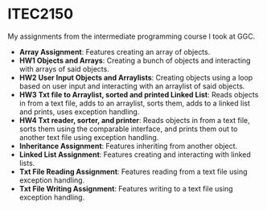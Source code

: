 # ITEC2150
My assignments from the intermediate programming course I took at GGC.
- **Array Assignment**: Features creating an array of objects.
- **HW1 Objects and Arrays**: Creating a bunch of objects and interacting with arrays of said objects.
- **HW2 User Input Objects and Arraylists**: Creating objects using a loop based on user input and interacting with an arraylist of said objects.
- **HW3 Txt file to Arraylist, sorted and printed Linked List**: Reads objects in from a text file, adds to an arraylist, sorts them, adds to a linked list and prints, uses exception handling.
- **HW4 Txt reader, sorter, and printer**: Reads objects in from a text file, sorts them using the comparable interface, and prints them out to another text file using exception handling.
- **Inheritance Assignment**: Features inheriting from another object.
- **Linked List Assignment**: Features creating and interacting with linked lists.
- **Txt File Reading Assignment**: Features reading from a text file using exception handling.
- **Txt File Writing Assignment**: Features writing to a text file using exception handling.
